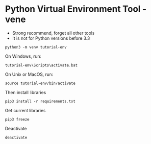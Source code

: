 # Python Virtual Environment Tool - vene
* Strong recommend, forget all other tools
* It is not for Python versions before 3.3
```
python3 -m venv tutorial-env
```
On Windows, run:
```
tutorial-env\Scripts\activate.bat
```
On Unix or MacOS, run:
```
source tutorial-env/bin/activate
```
Then install libraries
```
pip3 install -r requirements.txt 
```

Get current libraries
```
pip3 freeze
```

Deactivate
```
deactivate
```

